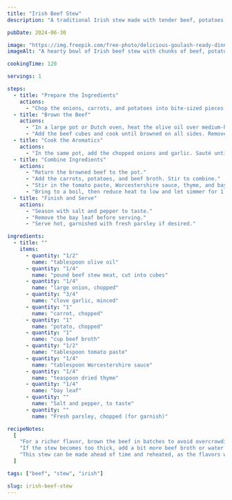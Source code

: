 ```yaml
---
title: "Irish Beef Stew"
description: "A traditional Irish stew made with tender beef, potatoes, carrots, and onions simmered in a rich, flavorful broth."

pubDate: 2024-06-30

image: "https://img.freepik.com/free-photo/delicious-goulash-ready-dinner_23-2149370870.jpg?t=st=1727549336~exp=1727552936~hmac=e0ef26a68b008148503b8ee1cc84a45c30f6a0f150a673f23abdb7a5ae9519dc&w=826"
imageAlt: "A hearty bowl of Irish beef stew with chunks of beef, potatoes, and carrots"

cookingTime: 120

servings: 1

steps:
  - title: "Prepare the Ingredients"
    actions:
      - "Chop the onions, carrots, and potatoes into bite-sized pieces. Mince the garlic."
  - title: "Brown the Beef"
    actions:
      - "In a large pot or Dutch oven, heat the olive oil over medium-high heat."
      - "Add the beef cubes and cook until browned on all sides. Remove the beef and set aside."
  - title: "Cook the Aromatics"
    actions:
      - "In the same pot, add the chopped onions and garlic. Sauté until the onions are translucent."
  - title: "Combine Ingredients"
    actions:
      - "Return the browned beef to the pot."
      - "Add the carrots, potatoes, and beef broth. Stir to combine."
      - "Stir in the tomato paste, Worcestershire sauce, thyme, and bay leaf."
      - "Bring to a boil, then reduce heat to low and let simmer for 1.5 to 2 hours, or until the beef is tender."
  - title: "Finish and Serve"
    actions:
      - "Season with salt and pepper to taste."
      - "Remove the bay leaf before serving."
      - "Serve hot, garnished with fresh parsley if desired."

ingredients:
  - title: ""
    items:
      - quantity: "1/2"
        name: "tablespoon olive oil"
      - quantity: "1/4"
        name: "pound beef stew meat, cut into cubes"
      - quantity: "1/4"
        name: "large onion, chopped"
      - quantity: "3/4"
        name: "clove garlic, minced"
      - quantity: "1"
        name: "carrot, chopped"
      - quantity: "1"
        name: "potato, chopped"
      - quantity: "1"
        name: "cup beef broth"
      - quantity: "1/2"
        name: "tablespoon tomato paste"
      - quantity: "1/4"
        name: "tablespoon Worcestershire sauce"
      - quantity: "1/4"
        name: "teaspoon dried thyme"
      - quantity: "1/4"
        name: "bay leaf"
      - quantity: ""
        name: "Salt and pepper, to taste"
      - quantity: ""
        name: "Fresh parsley, chopped (for garnish)"

recipeNotes:
  [
    "For a richer flavor, brown the beef in batches to avoid overcrowding the pot.",
    "If the stew becomes too thick, add a bit more beef broth or water to reach the desired consistency.",
    "This stew can be made ahead of time and reheated, as the flavors will continue to develop.",
  ]

tags: ["beef", "stew", "irish"]

slug: irish-beef-stew
---
```

